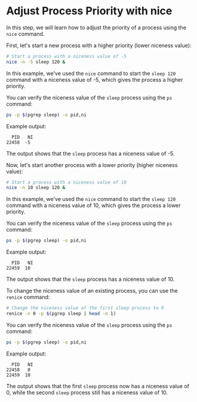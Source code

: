 # Adjust Process Priority with nice

In this step, we will learn how to adjust the priority of a process using the `nice` command.

First, let's start a new process with a higher priority (lower niceness value):

```bash
# Start a process with a niceness value of -5
nice -n -5 sleep 120 &
```

In this example, we've used the `nice` command to start the `sleep 120` command with a niceness value of -5, which gives the process a higher priority.

You can verify the niceness value of the `sleep` process using the `ps` command:

```bash
ps -p $(pgrep sleep) -o pid,ni
```

Example output:

```
  PID   NI
22458  -5
```

The output shows that the `sleep` process has a niceness value of -5.

Now, let's start another process with a lower priority (higher niceness value):

```bash
# Start a process with a niceness value of 10
nice -n 10 sleep 120 &
```

In this example, we've used the `nice` command to start the `sleep 120` command with a niceness value of 10, which gives the process a lower priority.

You can verify the niceness value of the `sleep` process using the `ps` command:

```bash
ps -p $(pgrep sleep) -o pid,ni
```

Example output:

```
  PID   NI
22459  10
```

The output shows that the `sleep` process has a niceness value of 10.

To change the niceness value of an existing process, you can use the `renice` command:

```bash
# Change the niceness value of the first sleep process to 0
renice -n 0 -p $(pgrep sleep | head -n 1)
```

You can verify the niceness value of the `sleep` process using the `ps` command:

```bash
ps -p $(pgrep sleep) -o pid,ni
```

Example output:

```
  PID   NI
22458   0
22459  10
```

The output shows that the first `sleep` process now has a niceness value of 0, while the second `sleep` process still has a niceness value of 10.
